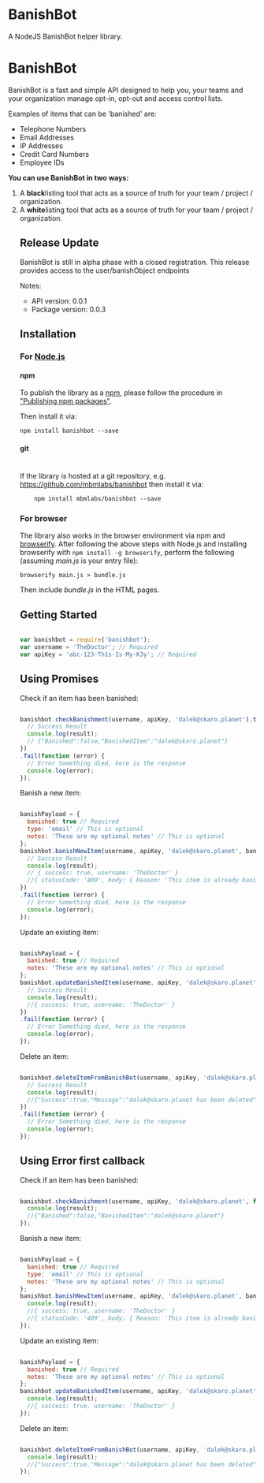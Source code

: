 # BanishBot

A NodeJS BanishBot helper library.

<h1><strong>BanishBot</strong></h1>  <p>BanishBot is a fast and simple API designed to help you, your teams and your organization manage opt-in, opt-out and access control lists.</p>  <p>Examples of items that can be 'banished' are:</p>  <ul>  <li>Telephone Numbers</li>  <li>Email Addresses</li>  <li>IP Addresses</li>  <li>Credit Card Numbers</li>  <li>Employee IDs</li> </ul>  <p><strong>You can use BanishBot in two ways:</strong></p>  <ol>  <li>A <strong>black</strong>listing tool that acts as a source of truth for your team / project / organization.</li>  <li>A <strong>white</strong>listing tool that acts as a source of truth for your team / project / organization.</li>

## Release Update
BanishBot is still in alpha phase with a closed registration.
This release provides access to the user/banishObject endpoints

Notes:
- API version: 0.0.1
- Package version: 0.0.3


## Installation

### For [Node.js](https://nodejs.org/)

#### npm

To publish the library as a [npm](https://www.npmjs.com/),
please follow the procedure in ["Publishing npm packages"](https://docs.npmjs.com/getting-started/publishing-npm-packages).

Then install it via:

```shell
npm install banishbot --save
```

#### git
#
If the library is hosted at a git repository, e.g.
https://github.com/mbmlabs/banishbot
then install it via:

```shell
    npm install mbmlabs/banishbot --save
```

### For browser

The library also works in the browser environment via npm and [browserify](http://browserify.org/). After following
the above steps with Node.js and installing browserify with `npm install -g browserify`,
perform the following (assuming *main.js* is your entry file):

```shell
browserify main.js > bundle.js
```

Then include *bundle.js* in the HTML pages.


## Getting Started

```javascript

var banishbot = require('banishbot');
var username = 'TheDoctor'; // Required
var apiKey = 'abc-123-Th1s-Is-My-K3y'; // Required

```

## Using Promises

Check if an item has been banished:

```javascript

banishbot.checkBanishment(username, apiKey, 'dalek@skaro.planet').then(function(result) {
  // Success Result
  console.log(result);
  // {"Banished":false,"BanishedItem":"dalek@skaro.planet"}
})
.fail(function (error) {
  // Error Something died, here is the response
  console.log(error);
});

```

Banish a new item:

```javascript

banishPayload = {
  banished: true // Required
  type: 'email' // This is optional
  notes: 'These are my optional notes' // This is optional
};
banishbot.banishNewItem(username, apiKey, 'dalek@skaro.planet', banishPayload).then(function(result) {
  // Success Result
  console.log(result);
  // { success: true, username: 'TheDoctor' }
  //{ statusCode: '409', body: { Reason: 'This item is already banished, please check the state of the item in a new request.' } }
})
.fail(function (error) {
  // Error Something died, here is the response
  console.log(error);
});

```

Update an existing item:

```javascript

banishPayload = {
  banished: true // Required
  notes: 'These are my optional notes' // This is optional
};
banishbot.updateBanishedItem(username, apiKey, 'dalek@skaro.planet', banishPayload).then(function(result) {
  // Success Result
  console.log(result);
  //{ success: true, username: 'TheDoctor' }
})
.fail(function (error) {
  // Error Something died, here is the response
  console.log(error);
});

```

Delete an item:

```javascript

banishbot.deleteItemFromBanishBot(username, apiKey, 'dalek@skaro.planet').then(function(result) {
  // Success Result
  console.log(result);
  //{"Success":true,"Message":"dalek@skaro.planet has been deleted","Username":"TheDoctor"}
})
.fail(function (error) {
  // Error Something died, here is the response
  console.log(error);
});

```

## Using Error first callback

Check if an item has been banished:

```javascript

banishbot.checkBanishment(username, apiKey, 'dalek@skaro.planet', function (error, result) {
  console.log(result);
  //{"Banished":false,"BanishedItem":"dalek@skaro.planet"}
});

```

Banish a new item:

```javascript

banishPayload = {
  banished: true // Required
  type: 'email' // This is optional
  notes: 'These are my optional notes' // This is optional
};
banishbot.banishNewItem(username, apiKey, 'dalek@skaro.planet', banishPayload, function (error, result) {
  console.log(result);
  //{ success: true, username: 'TheDoctor' }
  //{ statusCode: '409', body: { Reason: 'This item is already banished, please check the state of the item in a new request.' } }
});

```

Update an existing item:

```javascript

banishPayload = {
  banished: true // Required
  notes: 'These are my optional notes' // This is optional
};
banishbot.updateBanishedItem(username, apiKey, 'dalek@skaro.planet', banishPayload, function (error, result) {
  console.log(result);
  //{ success: true, username: 'TheDoctor' }
});

```

Delete an item:

```javascript

banishbot.deleteItemFromBanishBot(username, apiKey, 'dalek@skaro.planet', function (error, result) {
  console.log(result);
  //{"Success":true,"Message":"dalek@skaro.planet has been deleted","Username":"TheDoctor"}
});

```
